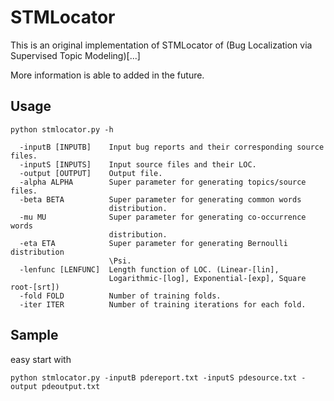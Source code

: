 # STMLocator
This is an original implementation of STMLocator of (Bug Localization via Supervised Topic Modeling)[...]

More information is able to added in the future.

## Usage
```
python stmlocator.py -h
```
```
  -inputB [INPUTB]    Input bug reports and their corresponding source files.
  -inputS [INPUTS]    Input source files and their LOC.
  -output [OUTPUT]    Output file.
  -alpha ALPHA        Super parameter for generating topics/source files.
  -beta BETA          Super parameter for generating common words
                      distribution.
  -mu MU              Super parameter for generating co-occurrence words
                      distribution.
  -eta ETA            Super parameter for generating Bernoulli distribution
                      \Psi.
  -lenfunc [LENFUNC]  Length function of LOC. (Linear-[lin],
                      Logarithmic-[log], Exponential-[exp], Square root-[srt])
  -fold FOLD          Number of training folds.
  -iter ITER          Number of training iterations for each fold.
```

## Sample
easy start with
```
python stmlocator.py -inputB pdereport.txt -inputS pdesource.txt -output pdeoutput.txt
```
